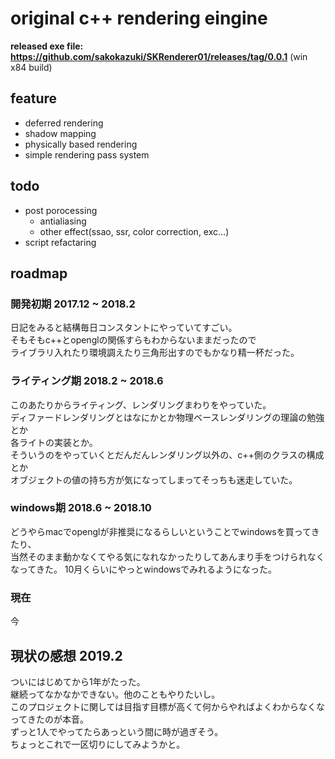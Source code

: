 # original c++ rendering eingine

**released exe file: https://github.com/sakokazuki/SKRenderer01/releases/tag/0.0.1**
(win x84 build)

## feature
- deferred rendering
- shadow mapping
- physically based rendering
- simple rendering pass system

## todo
- post porocessing
    - antialiasing
    - other effect(ssao, ssr, color correction, exc...)
- script refactaring


## roadmap
### 開発初期 2017.12 ~ 2018.2
日記をみると結構毎日コンスタントにやっていてすごい。  
そもそもc++とopenglの関係すらもわからないままだったので  
ライブラリ入れたり環境調えたり三角形出すのでもかなり精一杯だった。

### ライティング期 2018.2 ~ 2018.6
このあたりからライティング、レンダリングまわりをやっていた。  
ディファードレンダリングとはなにかとか物理ベースレンダリングの理論の勉強とか   
各ライトの実装とか。  
そういうのをやっていくとだんだんレンダリング以外の、c++側のクラスの構成とか  
オブジェクトの値の持ち方が気になってしまってそっちも迷走していた。

### windows期 2018.6 ~ 2018.10
どうやらmacでopenglが非推奨になるらしいということでwindowsを買ってきたり、  
当然そのまま動かなくてやる気になれなかったりしてあんまり手をつけられなくなってきた。
10月くらいにやっとwindowsでみれるようになった。

### 現在
今


## 現状の感想 2019.2
ついにはじめてから1年がたった。  
継続ってなかなかできない。他のこともやりたいし。  
このプロジェクトに関しては目指す目標が高くて何からやればよくわからなくなってきたのが本音。  
ずっと1人でやってたらあっという間に時が過ぎそう。  
ちょっとこれで一区切りにしてみようかと。
